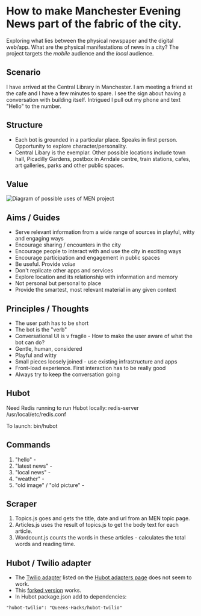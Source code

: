 # How to make Manchester Evening News part of the fabric of the city.
Exploring what lies between the physical newspaper and the digital web/app. What are the physical manifestations of news in a city? The project targets the *mobile* audience and the *local* audience.  
## Scenario
I have arrived at the Central Library in Manchester. I am meeting a friend at the cafe and I have a few minutes to spare. I see the sign about having a conversation with building itself. Intrigued I pull out my phone and text "Hello" to the number. 

## Structure 
- Each bot is grounded in a particular place. Speaks in first person. Opportunity to explore character/personality.
- Central Libary is the exemplar. Other possible locations include town hall, Picadilly Gardens, postbox in Arndale centre, train stations, cafes, art galleries, parks and other public spaces. 

## Value
![Diagram of possible uses of MEN project](https://farm8.staticflickr.com/7485/15662826668_23c1ee4ea3_c.jpg)

## Aims / Guides
- Serve relevant information from a wide range of sources in playful, witty and engaging ways
- Encourage sharing / encounters in the city
- Encourage people to interact with and use the city in exciting ways 
- Encourage participation and engagement in public spaces
- Be useful. Provide *value*
- Don't replicate other apps and services
- Explore location and its relationship with information and memory
- Not personal but personal to place
- Provide the smartest, most relevant material in any given context

## Principles / Thoughts
- The user path has to be short
- The bot is the "verb"
- Conversational UI is v fragile - How to make the user aware of what the bot can do?
- Gentle, human, considered
- Playful and witty
- Small pieces loosely joined - use existing infrastructure and apps
- Front-load experience. First interaction has to be really good
- Always try to keep the conversation going

## Hubot 
Need Redis running to run Hubot locally:
redis-server /usr/local/etc/redis.conf

To launch:
bin/hubot

## Commands
1. "hello" - 
2. "latest news" - 
3. "local news" - 
4. "weather" - 
5. "old image" / "old picture" - 

## Scraper
1. Topics.js goes and gets the title, date and url from an MEN topic page.
2. Articles.js uses the result of topics.js to get the body text for each article.
3. Wordcount.js counts the words in these articles - calculates the total words and reading time. 

## Hubot / Twilio adapter 
- The [Twilio adapter](https://github.com/jkarmel/hubot-twilio) listed on the [Hubot adapters page](https://github.com/github/hubot/blob/master/docs/adapters.md) does not seem to work.
- This [forked version](https://github.com/Queens-Hacks/hubot-twilio) works.
- In Hubot package.json add to dependencies: 

<code>"hubot-twilio": "Queens-Hacks/hubot-twilio"</code>





